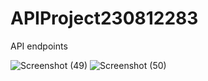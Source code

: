 # APIProject230812283

API endpoints

![Screenshot (49)](https://user-images.githubusercontent.com/89640286/189905181-94457d71-c6a2-43d1-bc8c-a2dd9ec635a4.png)
![Screenshot (50)](https://user-images.githubusercontent.com/89640286/189905488-0b20fc11-6f35-4da4-a1e9-a400ba208a78.png)
